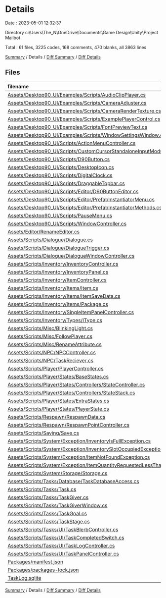 # Details

Date : 2023-05-01 12:32:37

Directory c:\\Users\\The_N\\OneDrive\\Documents\\Game Design\\Unity\\Project Mailbot

Total : 61 files,  3225 codes, 168 comments, 470 blanks, all 3863 lines

[Summary](results.md) / Details / [Diff Summary](diff.md) / [Diff Details](diff-details.md)

## Files
| filename | language | code | comment | blank | total |
| :--- | :--- | ---: | ---: | ---: | ---: |
| [Assets/Desktop90_UI/Examples/Scripts/AudioClipPlayer.cs](/Assets/Desktop90_UI/Examples/Scripts/AudioClipPlayer.cs) | C# | 23 | 3 | 5 | 31 |
| [Assets/Desktop90_UI/Examples/Scripts/CameraAdjuster.cs](/Assets/Desktop90_UI/Examples/Scripts/CameraAdjuster.cs) | C# | 22 | 0 | 4 | 26 |
| [Assets/Desktop90_UI/Examples/Scripts/CameraRenderTexture.cs](/Assets/Desktop90_UI/Examples/Scripts/CameraRenderTexture.cs) | C# | 17 | 0 | 2 | 19 |
| [Assets/Desktop90_UI/Examples/Scripts/ExamplePlayerControl.cs](/Assets/Desktop90_UI/Examples/Scripts/ExamplePlayerControl.cs) | C# | 11 | 0 | 2 | 13 |
| [Assets/Desktop90_UI/Examples/Scripts/FontPreviewText.cs](/Assets/Desktop90_UI/Examples/Scripts/FontPreviewText.cs) | C# | 25 | 3 | 5 | 33 |
| [Assets/Desktop90_UI/Examples/Scripts/WindowSettingsWindow.cs](/Assets/Desktop90_UI/Examples/Scripts/WindowSettingsWindow.cs) | C# | 40 | 0 | 10 | 50 |
| [Assets/Desktop90_UI/Scripts/ActionMenuController.cs](/Assets/Desktop90_UI/Scripts/ActionMenuController.cs) | C# | 50 | 10 | 8 | 68 |
| [Assets/Desktop90_UI/Scripts/CustomCursorStandaloneInputModule.cs](/Assets/Desktop90_UI/Scripts/CustomCursorStandaloneInputModule.cs) | C# | 66 | 3 | 10 | 79 |
| [Assets/Desktop90_UI/Scripts/D90Button.cs](/Assets/Desktop90_UI/Scripts/D90Button.cs) | C# | 54 | 3 | 8 | 65 |
| [Assets/Desktop90_UI/Scripts/DesktopIcon.cs](/Assets/Desktop90_UI/Scripts/DesktopIcon.cs) | C# | 83 | 5 | 11 | 99 |
| [Assets/Desktop90_UI/Scripts/DigitalClock.cs](/Assets/Desktop90_UI/Scripts/DigitalClock.cs) | C# | 34 | 3 | 7 | 44 |
| [Assets/Desktop90_UI/Scripts/DraggableTopbar.cs](/Assets/Desktop90_UI/Scripts/DraggableTopbar.cs) | C# | 67 | 7 | 13 | 87 |
| [Assets/Desktop90_UI/Scripts/Editor/D90ButtonEditor.cs](/Assets/Desktop90_UI/Scripts/Editor/D90ButtonEditor.cs) | C# | 38 | 4 | 11 | 53 |
| [Assets/Desktop90_UI/Scripts/Editor/PrefabInstantiatorMenu.cs](/Assets/Desktop90_UI/Scripts/Editor/PrefabInstantiatorMenu.cs) | C# | 47 | 3 | 21 | 71 |
| [Assets/Desktop90_UI/Scripts/Editor/PrefabInstantiatorMethods.cs](/Assets/Desktop90_UI/Scripts/Editor/PrefabInstantiatorMethods.cs) | C# | 138 | 40 | 22 | 200 |
| [Assets/Desktop90_UI/Scripts/PauseMenu.cs](/Assets/Desktop90_UI/Scripts/PauseMenu.cs) | C# | 36 | 3 | 8 | 47 |
| [Assets/Desktop90_UI/Scripts/WindowController.cs](/Assets/Desktop90_UI/Scripts/WindowController.cs) | C# | 127 | 21 | 24 | 172 |
| [Assets/Editor/RenameEditor.cs](/Assets/Editor/RenameEditor.cs) | C# | 15 | 0 | 2 | 17 |
| [Assets/Scripts/Dialogue/Dialogue.cs](/Assets/Scripts/Dialogue/Dialogue.cs) | C# | 12 | 0 | 3 | 15 |
| [Assets/Scripts/Dialogue/DialogueTrigger.cs](/Assets/Scripts/Dialogue/DialogueTrigger.cs) | C# | 15 | 0 | 3 | 18 |
| [Assets/Scripts/Dialogue/DialogueWindowController.cs](/Assets/Scripts/Dialogue/DialogueWindowController.cs) | C# | 94 | 2 | 16 | 112 |
| [Assets/Scripts/Inventory/InventoryController.cs](/Assets/Scripts/Inventory/InventoryController.cs) | C# | 98 | 0 | 8 | 106 |
| [Assets/Scripts/Inventory/InventoryPanel.cs](/Assets/Scripts/Inventory/InventoryPanel.cs) | C# | 29 | 0 | 5 | 34 |
| [Assets/Scripts/Inventory/ItemController.cs](/Assets/Scripts/Inventory/ItemController.cs) | C# | 189 | 1 | 25 | 215 |
| [Assets/Scripts/Inventory/Items/Item.cs](/Assets/Scripts/Inventory/Items/Item.cs) | C# | 15 | 3 | 7 | 25 |
| [Assets/Scripts/Inventory/Items/ItemSaveData.cs](/Assets/Scripts/Inventory/Items/ItemSaveData.cs) | C# | 32 | 4 | 5 | 41 |
| [Assets/Scripts/Inventory/Items/Package.cs](/Assets/Scripts/Inventory/Items/Package.cs) | C# | 11 | 0 | 2 | 13 |
| [Assets/Scripts/Inventory/SingleItemPanelController.cs](/Assets/Scripts/Inventory/SingleItemPanelController.cs) | C# | 45 | 0 | 6 | 51 |
| [Assets/Scripts/Inventory/Types/IType.cs](/Assets/Scripts/Inventory/Types/IType.cs) | C# | 10 | 0 | 3 | 13 |
| [Assets/Scripts/Misc/BlinkingLight.cs](/Assets/Scripts/Misc/BlinkingLight.cs) | C# | 31 | 0 | 2 | 33 |
| [Assets/Scripts/Misc/FollowPlayer.cs](/Assets/Scripts/Misc/FollowPlayer.cs) | C# | 12 | 1 | 3 | 16 |
| [Assets/Scripts/Misc/RenameAttribute.cs](/Assets/Scripts/Misc/RenameAttribute.cs) | C# | 15 | 0 | 2 | 17 |
| [Assets/Scripts/NPC/NPCController.cs](/Assets/Scripts/NPC/NPCController.cs) | C# | 26 | 0 | 7 | 33 |
| [Assets/Scripts/NPC/TaskReciever.cs](/Assets/Scripts/NPC/TaskReciever.cs) | C# | 31 | 0 | 8 | 39 |
| [Assets/Scripts/Player/PlayerController.cs](/Assets/Scripts/Player/PlayerController.cs) | C# | 344 | 15 | 41 | 400 |
| [Assets/Scripts/Player/States/BaseStates.cs](/Assets/Scripts/Player/States/BaseStates.cs) | C# | 83 | 9 | 20 | 112 |
| [Assets/Scripts/Player/States/Controllers/StateController.cs](/Assets/Scripts/Player/States/Controllers/StateController.cs) | C# | 62 | 0 | 7 | 69 |
| [Assets/Scripts/Player/States/Controllers/StateStack.cs](/Assets/Scripts/Player/States/Controllers/StateStack.cs) | C# | 47 | 4 | 12 | 63 |
| [Assets/Scripts/Player/States/ExtraStates.cs](/Assets/Scripts/Player/States/ExtraStates.cs) | C# | 95 | 5 | 21 | 121 |
| [Assets/Scripts/Player/States/PlayerState.cs](/Assets/Scripts/Player/States/PlayerState.cs) | C# | 12 | 9 | 4 | 25 |
| [Assets/Scripts/Respawn/RespawnData.cs](/Assets/Scripts/Respawn/RespawnData.cs) | C# | 12 | 4 | 3 | 19 |
| [Assets/Scripts/Respawn/RespawnPointController.cs](/Assets/Scripts/Respawn/RespawnPointController.cs) | C# | 32 | 0 | 5 | 37 |
| [Assets/Scripts/Saving/Save.cs](/Assets/Scripts/Saving/Save.cs) | C# | 6 | 0 | 3 | 9 |
| [Assets/Scripts/System/Exception/InventoryIsFullException.cs](/Assets/Scripts/System/Exception/InventoryIsFullException.cs) | C# | 9 | 0 | 3 | 12 |
| [Assets/Scripts/System/Exception/InventorySlotOccupiedException.cs](/Assets/Scripts/System/Exception/InventorySlotOccupiedException.cs) | C# | 9 | 0 | 3 | 12 |
| [Assets/Scripts/System/Exception/ItemNotFoundException.cs](/Assets/Scripts/System/Exception/ItemNotFoundException.cs) | C# | 9 | 0 | 3 | 12 |
| [Assets/Scripts/System/Exception/ItemQuantityRequestedLessThanStoredException.cs](/Assets/Scripts/System/Exception/ItemQuantityRequestedLessThanStoredException.cs) | C# | 9 | 0 | 3 | 12 |
| [Assets/Scripts/System/Storage/Storage.cs](/Assets/Scripts/System/Storage/Storage.cs) | C# | 81 | 3 | 10 | 94 |
| [Assets/Scripts/Tasks/Database/TaskDatabaseAccess.cs](/Assets/Scripts/Tasks/Database/TaskDatabaseAccess.cs) | C# | 21 | 0 | 4 | 25 |
| [Assets/Scripts/Tasks/Task.cs](/Assets/Scripts/Tasks/Task.cs) | C# | 41 | 0 | 5 | 46 |
| [Assets/Scripts/Tasks/TaskGiver.cs](/Assets/Scripts/Tasks/TaskGiver.cs) | C# | 20 | 0 | 3 | 23 |
| [Assets/Scripts/Tasks/TaskGiverWindow.cs](/Assets/Scripts/Tasks/TaskGiverWindow.cs) | C# | 18 | 0 | 4 | 22 |
| [Assets/Scripts/Tasks/TaskGoal.cs](/Assets/Scripts/Tasks/TaskGoal.cs) | C# | 59 | 0 | 2 | 61 |
| [Assets/Scripts/Tasks/TaskStage.cs](/Assets/Scripts/Tasks/TaskStage.cs) | C# | 24 | 0 | 3 | 27 |
| [Assets/Scripts/Tasks/UI/TaskBlerbController.cs](/Assets/Scripts/Tasks/UI/TaskBlerbController.cs) | C# | 33 | 0 | 4 | 37 |
| [Assets/Scripts/Tasks/UI/TaskCompletedSwitch.cs](/Assets/Scripts/Tasks/UI/TaskCompletedSwitch.cs) | C# | 21 | 0 | 6 | 27 |
| [Assets/Scripts/Tasks/UI/TaskLogController.cs](/Assets/Scripts/Tasks/UI/TaskLogController.cs) | C# | 91 | 0 | 13 | 104 |
| [Assets/Scripts/Tasks/UI/TaskPanelController.cs](/Assets/Scripts/Tasks/UI/TaskPanelController.cs) | C# | 52 | 0 | 8 | 60 |
| [Packages/manifest.json](/Packages/manifest.json) | JSON | 49 | 0 | 1 | 50 |
| [Packages/packages-lock.json](/Packages/packages-lock.json) | JSON | 424 | 0 | 1 | 425 |
| [TaskLog.sqlite](/TaskLog.sqlite) | Database | 4 | 0 | 0 | 4 |

[Summary](results.md) / Details / [Diff Summary](diff.md) / [Diff Details](diff-details.md)